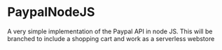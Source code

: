 # PaypalNodeJS
A very simple implementation of the Paypal API in node JS. This will be branched to include a shopping cart and work as a serverless webstore
